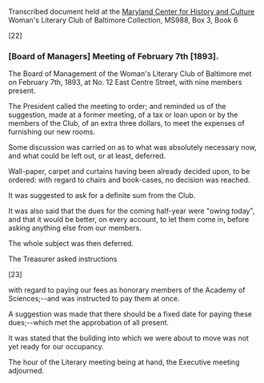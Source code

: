 Transcribed document held at the [Maryland Center for History and Culture](http://mdhs.org/) Woman's Literary Club of Baltimore Collection, MS988, Box 3, Book 6


[22]

### [Board of Managers] Meeting of February 7th [1893].

The Board of Management of the Woman's Literary Club of Baltimore met on February 7th, 1893, at No. 12 East Centre Street, with nine members present.

The President called the meeting to order; and reminded us of the suggestion, made at a former meeting, of a tax or loan upon or by the members of the Club, of an extra three dollars, to meet the expenses of furnishing our new rooms.

Some discussion was carried on as to what was absolutely necessary now, and what could be left out, or at least, deferred.

Wall-paper, carpet and curtains having been already decided upon, to be ordered: with regard to chairs and book-cases, no decision was reached.

It was suggested to ask for a definite sum from the Club.

It was also said that the dues for the coming half-year were "owing today", and that it would be better, on every account, to let them come in, before asking anything else from our members.

The whole subject was then deferred.

The Treasurer asked instructions

[23]

with regard to paying our fees as honorary members of the Academy of Sciences;--and was instructed to pay them at once.

A suggestion was made that there should be a fixed date for paying these dues;--which met the approbation of all present.

It was stated that the building into which we were about to move was not yet ready for our occupancy.

The hour of the Literary meeting being at hand, the Executive meeting adjourned.